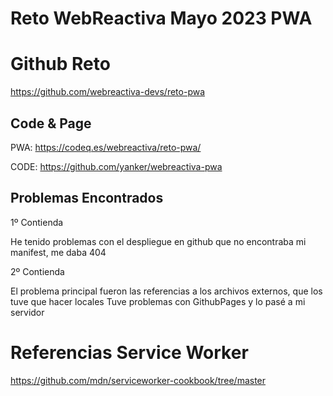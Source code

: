 # Reto WebReactiva Mayo 2023 PWA

# Github Reto

https://github.com/webreactiva-devs/reto-pwa

## Code & Page

PWA: https://codeq.es/webreactiva/reto-pwa/

CODE: https://github.com/yanker/webreactiva-pwa

## Problemas Encontrados

1º Contienda

He tenido problemas con el despliegue en github que no encontraba mi manifest, me daba 404

2º Contienda

El problema principal fueron las referencias a los archivos externos, que los tuve que hacer locales Tuve problemas con GithubPages y lo pasé a mi servidor

# Referencias Service Worker

https://github.com/mdn/serviceworker-cookbook/tree/master
